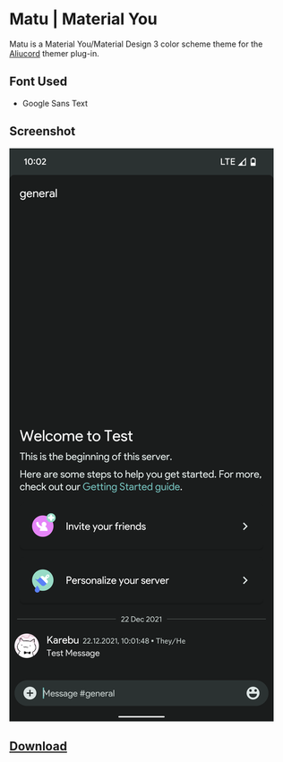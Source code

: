 # Matu | Material You

Matu is a Material You/Material Design 3 color scheme theme for the [Aliucord](https://github.com/Aliucord/Aliucord) themer plug-in.

## Font Used

- Google Sans Text

## Screenshot

![img1](./img1.png)

## [Download](https://raw.githubusercontent.com/ForkPrince/Matu/refs/heads/main/matu-dark.json)

